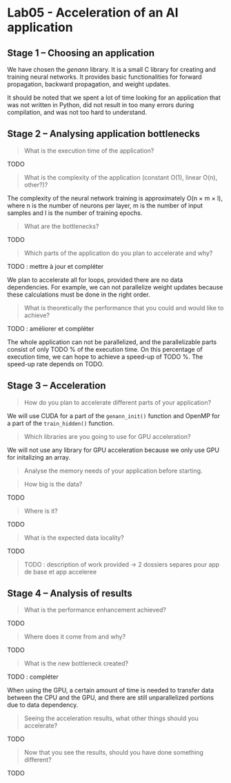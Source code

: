 # Lab05 - Acceleration of an AI application

## Stage 1 – Choosing an application

We have chosen the *genann* library. It is a small C library for creating and training neural networks. It provides basic functionalities for forward propagation, backward propagation, and weight updates.

It should be noted that we spent a lot of time looking for an application that was not written in Python, did not result in too many errors during compilation, and was not too hard to understand.

## Stage 2 – Analysing application bottlenecks

> What is the execution time of the application?

TODO

> What is the complexity of the application (constant O(1), linear O(n), other?)?

The complexity of the neural network training is approximately O(n × m × l), where n is the number of neurons per layer, m is the number of input samples and l is the number of training epochs.

> What are the bottlenecks?

TODO

> Which parts of the application do you plan to accelerate and why?

TODO : mettre à jour et compléter

We plan to accelerate all for loops, provided there are no data dependencies. For example, we can not parallelize weight updates because these calculations must be done in the right order.

> What is theoretically the performance that you could and would like to achieve?

TODO : améliorer et compléter

The whole application can not be parallelized, and the parallelizable parts consist of only TODO % of the execution time. On this percentage of execution time, we can hope to achieve a speed-up of TODO %. The speed-up rate depends on TODO.

## Stage 3 – Acceleration

> How do you plan to accelerate different parts of your application?

We will use CUDA for a part of the `genann_init()` function and OpenMP for a part of the `train_hidden()` function.

> Which libraries are you going to use for GPU acceleration?

We will not use any library for GPU acceleration because we only use GPU for initalizing an array.

> Analyse the memory needs of your application before starting.

> How big is the data?

TODO

> Where is it?

TODO

> What is the expected data locality?

TODO

> TODO : description of work provided -> 2 dossiers separes pour app de base et app acceleree

## Stage 4 – Analysis of results

> What is the performance enhancement achieved?

TODO

> Where does it come from and why?

TODO

> What is the new bottleneck created?

TODO : compléter

When using the GPU, a certain amount of time is needed to transfer data between the CPU and the GPU, and there are still unparallelized portions due to data dependency.

> Seeing the acceleration results, what other things should you accelerate?

TODO

> Now that you see the results, should you have done something different?

TODO
